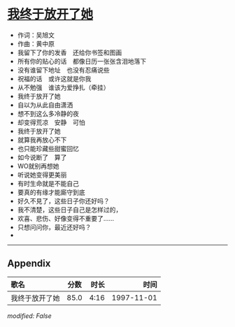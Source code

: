 # [我终于放开了她](https://music.163.com/song?id=67815)

* 作词：吴旭文
* 作曲：黄中原
* 我留下了你的发香　还给你书签和图画
* 所有你的贴心的话　都像日历一张张含泪地落下
* 没有谁留下地址　也没有忍痛说些
* 祝福的话　或许这就是你我
* 从不勉强　谁该为爱挣扎（牵挂）
* 我终于放开了她
* 自以为从此自由潇洒
* 想不到这么多冷静的夜
* 却变得荒凉　安静　可怕
* 我终于放开了她
* 就算我再放心不下
* 也只能珍藏些甜蜜回忆
* 如今说断了　算了
* WO就别再想她
* 听说她变得更美丽
* 有时生命就是不能自己
* 要真的有缘才能廝守到底
* 好久不見了，这些日子你还好吗？
* 我不清楚，这些日子自己是怎样过的，
* 欢喜、悲伤、好像变得不重要了......
* 只想问问你，最近还好吗？
* 


---

## Appendix

|歌名|分数|时长|时间|
|:---|:---:|---:|---:|
|我终于放开了她|85.0|4:16|1997-11-01

*modified: False*